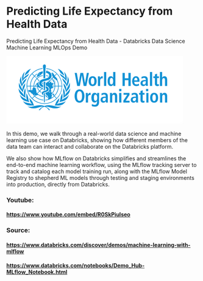 # Predicting Life Expectancy from Health Data
Predicting Life Expectancy from Health Data - Databricks Data Science Machine Learning MLOps Demo

<img src="img/WHO.png" alt="">

In this demo, we walk through a real-world data science and machine learning use case on Databricks, showing how different members of the data team can interact and collaborate on the Databricks platform.

We also show how MLflow on Databricks simplifies and streamlines the end-to-end machine learning workflow, using the MLflow tracking server to track and catalog each model training run, along with the MLflow Model Registry to shepherd ML models through testing and staging environments into production, directly from Databricks.

### Youtube:
#### https://www.youtube.com/embed/R0SkPiulseo

### Source:
#### https://www.databricks.com/discover/demos/machine-learning-with-mlflow
#### https://www.databricks.com/notebooks/Demo_Hub-MLflow_Notebook.html

